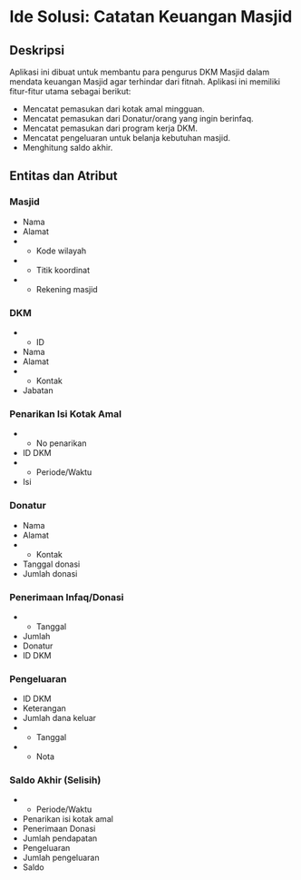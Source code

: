 # Ide Solusi: Catatan Keuangan Masjid

## Deskripsi
Aplikasi ini dibuat untuk membantu para pengurus DKM Masjid dalam mendata keuangan Masjid agar terhindar dari fitnah.
Aplikasi ini memiliki fitur-fitur utama sebagai berikut:
- Mencatat pemasukan dari kotak amal mingguan.
- Mencatat pemasukan dari Donatur/orang yang ingin berinfaq.
- Mencatat pemasukan dari program kerja DKM.
- Mencatat pengeluaran untuk belanja kebutuhan masjid.
- Menghitung saldo akhir.

## Entitas dan Atribut
### Masjid
- Nama
- Alamat
- * Kode wilayah
- * Titik koordinat
- * Rekening masjid

### DKM
- * ID
- Nama
- Alamat
- * Kontak
- Jabatan

### Penarikan Isi Kotak Amal
- * No penarikan
- ID DKM
- * Periode/Waktu
- Isi

### Donatur
- Nama
- Alamat
- * Kontak
- Tanggal donasi
- Jumlah donasi

### Penerimaan Infaq/Donasi
- * Tanggal
- Jumlah
- Donatur
- ID DKM

### Pengeluaran
- ID DKM
- Keterangan
- Jumlah dana keluar
- * Tanggal
- * Nota

### Saldo Akhir (Selisih)
- * Periode/Waktu
- Penarikan isi kotak amal
- Penerimaan Donasi
- Jumlah pendapatan
- Pengeluaran
- Jumlah pengeluaran
- Saldo
